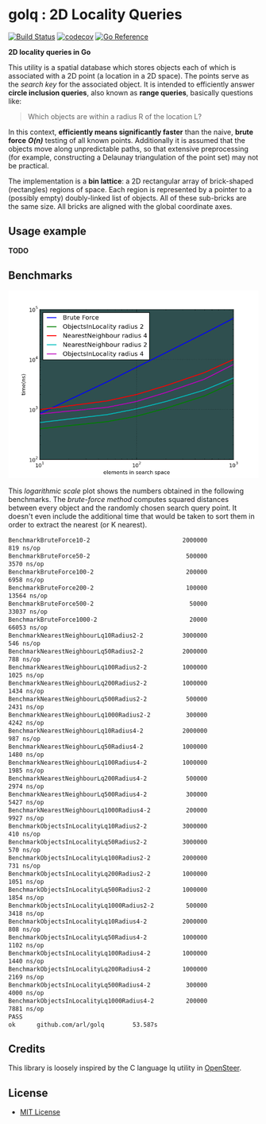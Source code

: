 golq : 2D Locality Queries
====

[![Build Status](https://travis-ci.org/arl/golq.svg?branch=master)](https://travis-ci.org/arl/golq)
[![codecov](https://codecov.io/gh/arl/golq/branch/master/graph/badge.svg?token=q6Wy8R2fGA)](undefined)
[![Go Reference](https://pkg.go.dev/badge/github.com/arl/golq.svg)](https://pkg.go.dev/github.com/arl/golq)

**2D locality queries in Go**

This utility is a spatial database which stores objects each of which is
associated with a 2D point (a location in a 2D space). The points serve as
the *search key* for the associated object. It is intended to efficiently
answer **circle inclusion queries**, also known as **range queries**, basically
questions like:

>Which objects are within a radius R of the location L?

In this context, **efficiently means significantly faster** than the naive,
**brute force** ***O(n)*** testing of all known points. Additionally it is
assumed that the objects move along unpredictable paths, so that extensive
preprocessing (for example, constructing a Delaunay triangulation of the point
set) may not be practical.

The implementation is a **bin lattice**: a 2D rectangular array of brick-shaped
(rectangles) regions of space. Each region is represented by a pointer to a
(possibly empty) doubly-linked list of objects. All of these sub-bricks are the
same size. All bricks are aligned with the global coordinate axes.


Usage example
-------------

**TODO**

Benchmarks
----------

![benchmark image](https://github.com/arl/golq/blob/readme-stuff/benchmarks.png)

This *logarithmic scale* plot shows the numbers obtained in the following
benchmarks. The *brute-force method* computes squared distances between every
object and the randomly chosen search query point. It doesn't even include the
additional time that would be taken to sort them in order to extract the
nearest (or K nearest).

```
BenchmarkBruteForce10-2                          2000000               819 ns/op
BenchmarkBruteForce50-2                           500000              3570 ns/op
BenchmarkBruteForce100-2                          200000              6958 ns/op
BenchmarkBruteForce200-2                          100000             13564 ns/op
BenchmarkBruteForce500-2                           50000             33037 ns/op
BenchmarkBruteForce1000-2                          20000             66053 ns/op
BenchmarkNearestNeighbourLq10Radius2-2           3000000               546 ns/op
BenchmarkNearestNeighbourLq50Radius2-2           2000000               788 ns/op
BenchmarkNearestNeighbourLq100Radius2-2          1000000              1025 ns/op
BenchmarkNearestNeighbourLq200Radius2-2          1000000              1434 ns/op
BenchmarkNearestNeighbourLq500Radius2-2           500000              2431 ns/op
BenchmarkNearestNeighbourLq1000Radius2-2          300000              4242 ns/op
BenchmarkNearestNeighbourLq10Radius4-2           2000000               987 ns/op
BenchmarkNearestNeighbourLq50Radius4-2           1000000              1480 ns/op
BenchmarkNearestNeighbourLq100Radius4-2          1000000              1985 ns/op
BenchmarkNearestNeighbourLq200Radius4-2           500000              2974 ns/op
BenchmarkNearestNeighbourLq500Radius4-2           300000              5427 ns/op
BenchmarkNearestNeighbourLq1000Radius4-2          200000              9927 ns/op
BenchmarkObjectsInLocalityLq10Radius2-2          3000000               410 ns/op
BenchmarkObjectsInLocalityLq50Radius2-2          3000000               570 ns/op
BenchmarkObjectsInLocalityLq100Radius2-2         2000000               731 ns/op
BenchmarkObjectsInLocalityLq200Radius2-2         1000000              1051 ns/op
BenchmarkObjectsInLocalityLq500Radius2-2         1000000              1854 ns/op
BenchmarkObjectsInLocalityLq1000Radius2-2         500000              3418 ns/op
BenchmarkObjectsInLocalityLq10Radius4-2          2000000               808 ns/op
BenchmarkObjectsInLocalityLq50Radius4-2          1000000              1102 ns/op
BenchmarkObjectsInLocalityLq100Radius4-2         1000000              1440 ns/op
BenchmarkObjectsInLocalityLq200Radius4-2         1000000              2169 ns/op
BenchmarkObjectsInLocalityLq500Radius4-2          300000              4000 ns/op
BenchmarkObjectsInLocalityLq1000Radius4-2         200000              7881 ns/op
PASS
ok      github.com/arl/golq        53.587s
```

Credits
-------

This library is loosely inspired by the C language lq utility in
[OpenSteer](https://github.com/meshula/OpenSteer).


License
-------

- [MIT License](LICENSE)
